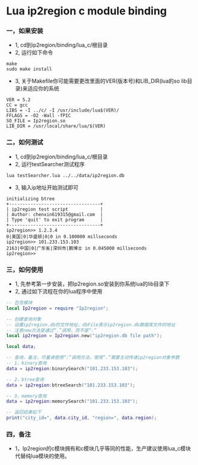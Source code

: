 # Lua ip2region c module binding


### 一，如果安装
* 1, cd到ip2region/binding/lua_c/根目录
* 2, 运行如下命令
```
make
sudo make install
```

* 3, 关于Makefile你可能需要更改里面的VER(版本号)和LIB_DIR(lua的so lib目录)来适应你的系统
```shell
VER = 5.2
CC = gcc
LIBS = -I ../c/ -I /usr/include/lua$(VER)/
FFLAGS = -O2 -Wall -fPIC
SO_FILE = Ip2region.so
LIB_DIR = /usr/local/share/lua/$(VER)
```

### 二，如何测试
* 1, cd到ip2region/binding/lua_c/根目录
* 2, 运行testSearcher测试程序
```shell
lua testSearcher.lua ../../data/ip2region.db
```
* 3, 输入ip地址开始测试即可
```shell
initializing btree
+----------------------------------+
| ip2region test script            |
| Author: chenxin619315@gmail.com  |
| Type 'quit' to exit program      |
+----------------------------------+
ip2region>> 1.2.3.4
0|美国|0|华盛顿|0|0 in 0.100000 millseconds
ip2region>> 101.233.153.103
2163|中国|0|广东省|深圳市|鹏博士 in 0.045000 millseconds
ip2region>>
```


### 三，如何使用
* 1, 先参考第一步安装，把Ip2region.so安装到你系统lua的lib目录下
* 2, 通过如下流程在你的lua程序中使用
```lua
-- 包含模块
local Ip2region = require "Ip2region";

-- 创建查询对象
-- 设置ip2region.db的文件地址，dbFile表示ip2region.db数据库文件的地址
-- 注意new方法是通过“.”调用，而不是“:”
local ip2region = Ip2region.new("ip2region.db file path");

local data;

-- 查询，备注，尽量请使用“:”调用方法，使用“.”需要主动传递ip2region对象参数
-- 1，binary查询
data = ip2region:binarySearch("101.233.153.103");

-- 2，btree查询
data = ip2region:btreeSearch("101.233.153.103");

-- 3，memory查询
data = ip2region:memorySearch("101.233.153.103");

-- 返回结果如下
print("city_id=", data.city_id, "region=", data.region);
```

### 四，备注
* 1，Ip2region的c模块拥有和c模块几乎等同的性能，生产建议使用lua_c模块代替纯lua模块的使用。
